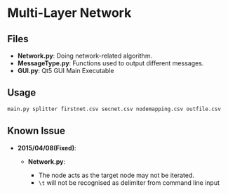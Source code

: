 # Multi-Layer Network

## Files

- **Network.py**: Doing network-related algorithm.
- **MessageType.py**: Functions used to output different messages.
- **GUI.py**: Qt5 GUI Main Executable

## Usage

```bash
main.py splitter firstnet.csv secnet.csv nodemapping.csv outfile.csv
```

## Known Issue

-   **2015/04/08(Fixed)**:

    -   **Network.py**:

        - The node acts as the target node may not be iterated.
        - `\t` will not be recognised as delimiter from command line input
